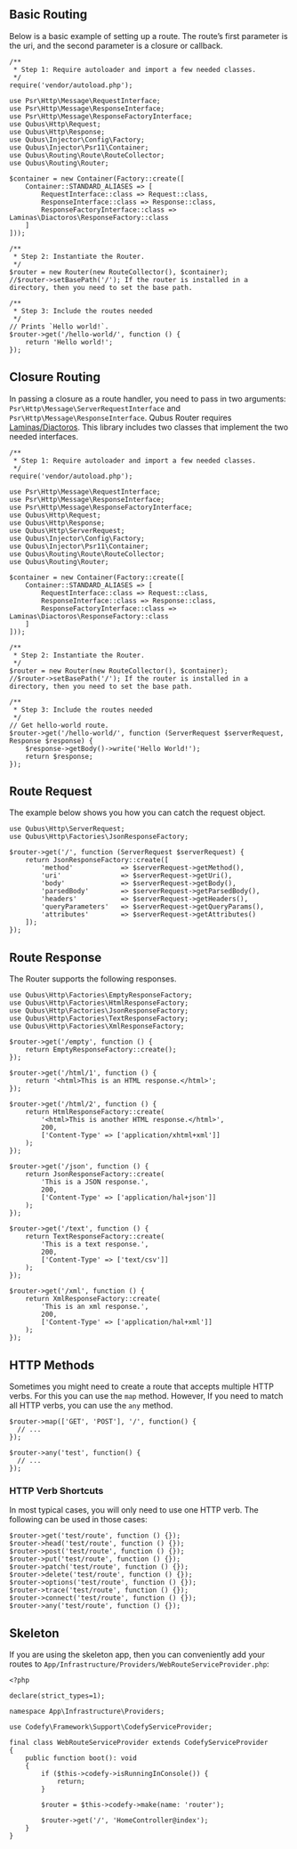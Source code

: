 Basic Routing
-------------

Below is a basic example of setting up a route. The route’s first parameter is the uri, and the second parameter is a 
closure or callback.

    /**
     * Step 1: Require autoloader and import a few needed classes.
     */
    require('vendor/autoload.php');
    
    use Psr\Http\Message\RequestInterface;
    use Psr\Http\Message\ResponseInterface;
    use Psr\Http\Message\ResponseFactoryInterface;
    use Qubus\Http\Request;
    use Qubus\Http\Response;
    use Qubus\Injector\Config\Factory;
    use Qubus\Injector\Psr11\Container;
    use Qubus\Routing\Route\RouteCollector;
    use Qubus\Routing\Router;
    
    $container = new Container(Factory::create([
        Container::STANDARD_ALIASES => [
            RequestInterface::class => Request::class,
            ResponseInterface::class => Response::class,
            ResponseFactoryInterface::class => Laminas\Diactoros\ResponseFactory::class
        ]
    ]));
    
    /**
     * Step 2: Instantiate the Router.
     */
    $router = new Router(new RouteCollector(), $container);
    //$router->setBasePath('/'); If the router is installed in a directory, then you need to set the base path.
    
    /**
     * Step 3: Include the routes needed
     */
    // Prints `Hello world!`.
    $router->get('/hello-world/', function () {
        return 'Hello world!';
    });

Closure Routing
---------------

In passing a closure as a route handler, you need to pass in two arguments: `Psr\Http\Message\ServerRequestInterface` 
and `Psr\Http\Message\ResponseInterface`. Qubus Router requires [Laminas/Diactoros](https://github.com/laminas/laminas-diactoros). 
This library includes two classes that implement the two needed interfaces.

    /**
     * Step 1: Require autoloader and import a few needed classes.
     */
    require('vendor/autoload.php');
    
    use Psr\Http\Message\RequestInterface;
    use Psr\Http\Message\ResponseInterface;
    use Psr\Http\Message\ResponseFactoryInterface;
    use Qubus\Http\Request;
    use Qubus\Http\Response;
    use Qubus\Http\ServerRequest;
    use Qubus\Injector\Config\Factory;
    use Qubus\Injector\Psr11\Container;
    use Qubus\Routing\Route\RouteCollector;
    use Qubus\Routing\Router;
    
    $container = new Container(Factory::create([
        Container::STANDARD_ALIASES => [
            RequestInterface::class => Request::class,
            ResponseInterface::class => Response::class,
            ResponseFactoryInterface::class => Laminas\Diactoros\ResponseFactory::class
        ]
    ]));
    
    /**
     * Step 2: Instantiate the Router.
     */
    $router = new Router(new RouteCollector(), $container);
    //$router->setBasePath('/'); If the router is installed in a directory, then you need to set the base path.
    
    /**
     * Step 3: Include the routes needed
     */
    // Get hello-world route.
    $router->get('/hello-world/', function (ServerRequest $serverRequest, Response $response) {
        $response->getBody()->write('Hello World!');
        return $response;
    });

Route Request
-------------

The example below shows you how you can catch the request object.

    use Qubus\Http\ServerRequest;
    use Qubus\Http\Factories\JsonResponseFactory;
    
    $router->get('/', function (ServerRequest $serverRequest) {
        return JsonResponseFactory::create([
            'method'            => $serverRequest->getMethod(),
            'uri'               => $serverRequest->getUri(),
            'body'              => $serverRequest->getBody(),
            'parsedBody'        => $serverRequest->getParsedBody(),
            'headers'           => $serverRequest->getHeaders(),
            'queryParameters'   => $serverRequest->getQueryParams(),
            'attributes'        => $serverRequest->getAttributes()
        ]);
    });

Route Response
--------------

The Router supports the following responses.

    use Qubus\Http\Factories\EmptyResponseFactory;
    use Qubus\Http\Factories\HtmlResponseFactory;
    use Qubus\Http\Factories\JsonResponseFactory;
    use Qubus\Http\Factories\TextResponseFactory;
    use Qubus\Http\Factories\XmlResponseFactory;
    
    $router->get('/empty', function () {
        return EmptyResponseFactory::create();
    });
    
    $router->get('/html/1', function () {
        return '<html>This is an HTML response.</html>';
    });
    
    $router->get('/html/2', function () {
        return HtmlResponseFactory::create(
            '<html>This is another HTML response.</html>',
            200,
            ['Content-Type' => ['application/xhtml+xml']]
        );
    });
    
    $router->get('/json', function () {
        return JsonResponseFactory::create(
            'This is a JSON response.',
            200,
            ['Content-Type' => ['application/hal+json']]
        );
    });
    
    $router->get('/text', function () {
        return TextResponseFactory::create(
            'This is a text response.',
            200,
            ['Content-Type' => ['text/csv']]
        );
    });
    
    $router->get('/xml', function () {
        return XmlResponseFactory::create(
            'This is an xml response.',
            200,
            ['Content-Type' => ['application/hal+xml']]
        );
    });

HTTP Methods
------------

Sometimes you might need to create a route that accepts multiple HTTP verbs. For this you can use the `map` method. 
However, If you need to match all HTTP verbs, you can use the `any` method.

    $router->map(['GET', 'POST'], '/', function() {
      // ...
    });
    
    $router->any('test', function() {
      // ...
    });

### HTTP Verb Shortcuts

In most typical cases, you will only need to use one HTTP verb. The following can be used in those cases:

    $router->get('test/route', function () {});
    $router->head('test/route', function () {});
    $router->post('test/route', function () {});
    $router->put('test/route', function () {});
    $router->patch('test/route', function () {});
    $router->delete('test/route', function () {});
    $router->options('test/route', function () {});
    $router->trace('test/route', function () {});
    $router->connect('test/route', function () {});
    $router->any('test/route', function () {});

Skeleton
------------

If you are using the skeleton app, then you can conveniently add your routes to `App/Infrastructure/Providers/WebRouteServiceProvider.php`:

    <?php
    
    declare(strict_types=1);
    
    namespace App\Infrastructure\Providers;
    
    use Codefy\Framework\Support\CodefyServiceProvider;
    
    final class WebRouteServiceProvider extends CodefyServiceProvider
    {
        public function boot(): void
        {
            if ($this->codefy->isRunningInConsole()) {
                return;
            }
    
            $router = $this->codefy->make(name: 'router');
    
            $router->get('/', 'HomeController@index');
        }
    }